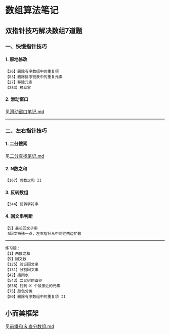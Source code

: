 # 数组算法笔记

## 双指针技巧解决数组7道题

### 一、快慢指针技巧

#### 1. 原地修改
    【26】删除有序数组中的重复项
    【83】删除排序链表中的重复元素
    【27】移除元素
    【283】移动零
#### 2. 滑动窗口
见[滑动窗口笔记.md](Note2.md)

---

### 二、左右指针技巧

#### 1. 二分搜索
见[二分查找笔记.md](Note3.md)

#### 2. N数之和
    【167】两数之和 II
    

#### 3. 反转数组
    【344】反转字符串

#### 4. 回文串判断
    【5】最长回文子串
     5回文特殊一点，左右指针从中间往两边扩散

----
    练习题：
    【1】两数之和
    【9】回文数
    【125】验证回文串
    【131】分割回文串
    【42】接雨水
    【543】二叉树的直径
    【658】找到 K 个最接近的元素
    【75】颜色分类
    【80】删除有序数组中的重复项 II

## 小而美框架
见[前缀和 & 查分数组.md](Note4.md)
